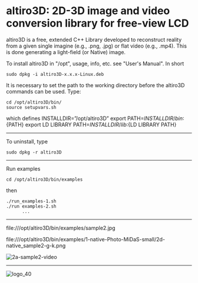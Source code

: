 # altiro3D: 2D-3D image and video conversion library for free-view LCD

altiro3D is a free, extended C++ Library developed to reconstruct reality from a given
single imagine (e.g., .png, .jpg) or flat video (e.g., .mp4). This is done generating a
light-field (or Native) image.

To install altiro3D in "/opt", usage, info, etc. see "User's Manual". In short 

	sudo dpkg -i altiro3D-x.x.x-Linux.deb

It is necessary to set the path to the working directory before the altiro3D
commands can be used. Type:

	cd /opt/altiro3D/bin/
	source setupvars.sh	

which defines
	INSTALLDIR=”/opt/altiro3D”
	export PATH=$INSTALLDIR/bin:${PATH}
	export LD LIBRARY PATH=$INSTALLDIR/lib:${LD LIBRARY PATH}
	
-------------------------------------------------

To uninstall, type

	sudo dpkg -r altiro3D

-------------------------------------------------

Run examples

	cd /opt/altiro3D/bin/examples

then

	./run_examples-1.sh
	./run examples-2.sh
	      ... 

-------------------------------------------------

file:///opt/altiro3D/bin/examples/sample2.jpg

file:///opt/altiro3D/bin/examples/1-native-Photo-MiDaS-small/2d-native_sample2-g-k.png

![2a-sample2-video](https://user-images.githubusercontent.com/84878752/226045600-1ccf40d2-79ad-4755-b818-ee9b7748bcf1.gif)





-------------------------------------------------

![logo_40](https://user-images.githubusercontent.com/84878752/224785497-60c3ef3c-f341-4485-8194-dcfae28c8bd3.png)
